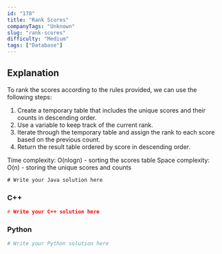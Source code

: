 ```yaml
---
id: "178"
title: "Rank Scores"
companyTags: "Unknown"
slug: "rank-scores"
difficulty: "Medium"
tags: ["Database"]
---
```


## Explanation
To rank the scores according to the rules provided, we can use the following steps:
1. Create a temporary table that includes the unique scores and their counts in descending order.
2. Use a variable to keep track of the current rank.
3. Iterate through the temporary table and assign the rank to each score based on the previous count.
4. Return the result table ordered by score in descending order.

Time complexity: O(nlogn) - sorting the scores table
Space complexity: O(n) - storing the unique scores and counts
```java
# Write your Java solution here
```

### C++
```cpp
# Write your C++ solution here
```

### Python
```python
# Write your Python solution here
```